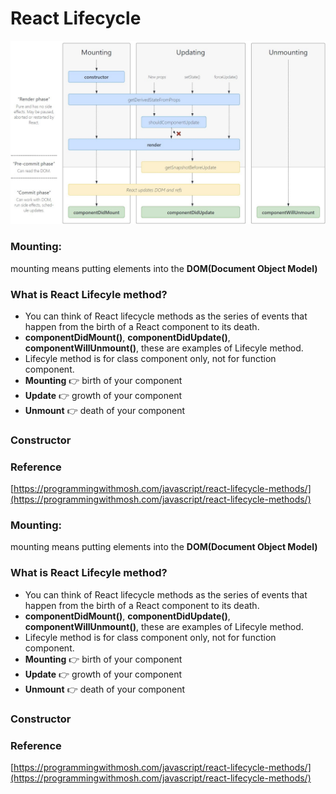 # React Lifecycle

![React%20Lifecycle%202357e46536874ea6bc36b33b8bf30612/life_cycle.jpg](React%20Lifecycle%202357e46536874ea6bc36b33b8bf30612/life_cycle.jpg)

### Mounting:

mounting means putting elements into the **DOM(Document Object Model)**

### What is React Lifecyle method?

- You can think of React lifecycle methods as the series of events that happen from the birth of a React component to its death.
- **componentDidMount()**, **componentDidUpdate()**, **componentWillUnmount()**, these are examples of Lifecyle method.
- Lifecyle method is for class component only, not for function component.
- **Mounting** 👉 birth of your component
- **Update** 👉  growth of your component
- **Unmount** 👉  death of your component

### Constructor

### Reference

[https://programmingwithmosh.com/javascript/react-lifecycle-methods/](https://programmingwithmosh.com/javascript/react-lifecycle-methods/)

### Mounting:

mounting means putting elements into the **DOM(Document Object Model)**

### What is React Lifecyle method?

- You can think of React lifecycle methods as the series of events that happen from the birth of a React component to its death.
- **componentDidMount()**, **componentDidUpdate()**, **componentWillUnmount()**, these are examples of Lifecyle method.
- Lifecyle method is for class component only, not for function component.
- **Mounting** 👉 birth of your component
- **Update** 👉  growth of your component
- **Unmount** 👉  death of your component

### Constructor

### Reference

[https://programmingwithmosh.com/javascript/react-lifecycle-methods/](https://programmingwithmosh.com/javascript/react-lifecycle-methods/)
